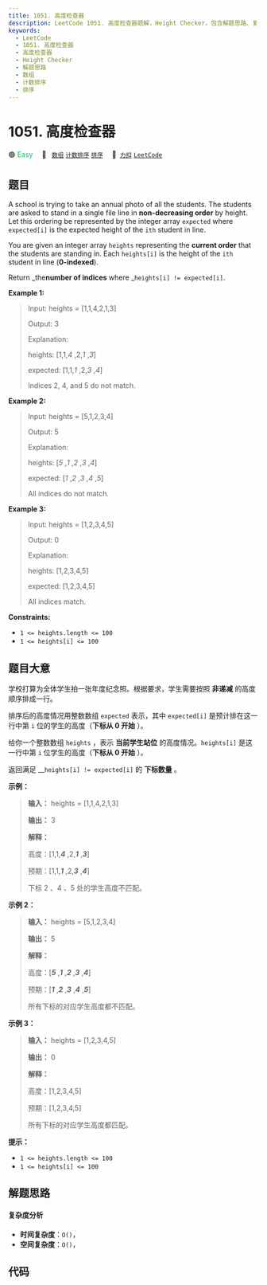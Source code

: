 ```yaml
---
title: 1051. 高度检查器
description: LeetCode 1051. 高度检查器题解，Height Checker，包含解题思路、复杂度分析以及完整的 JavaScript 代码实现。
keywords:
  - LeetCode
  - 1051. 高度检查器
  - 高度检查器
  - Height Checker
  - 解题思路
  - 数组
  - 计数排序
  - 排序
---
```


# 1051. 高度检查器

🟢 <font color=#15bd66>Easy</font>&emsp; 🔖&ensp; [`数组`](/tag/array.md) [`计数排序`](/tag/counting-sort.md) [`排序`](/tag/sorting.md)&emsp; 🔗&ensp;[`力扣`](https://leetcode.cn/problems/height-checker) [`LeetCode`](https://leetcode.com/problems/height-checker)

## 题目

A school is trying to take an annual photo of all the students. The students
are asked to stand in a single file line in **non-decreasing order** by
height. Let this ordering be represented by the integer array `expected` where
`expected[i]` is the expected height of the `ith` student in line.

You are given an integer array `heights` representing the **current order**
that the students are standing in. Each `heights[i]` is the height of the
`ith` student in line (**0-indexed**).

Return _the**number of indices** where _`heights[i] != expected[i]`.



**Example 1:**

> Input: heights = [1,1,4,2,1,3]
> 
> Output: 3
> 
> Explanation: 
> 
> heights:  [1,1,_4_ ,2,_1_ ,_3_]
> 
> expected: [1,1,_1_ ,2,_3_ ,_4_]
> 
> Indices 2, 4, and 5 do not match.

**Example 2:**

> Input: heights = [5,1,2,3,4]
> 
> Output: 5
> 
> Explanation:
> 
> heights:  [_5_ ,_1_ ,_2_ ,_3_ ,_4_]
> 
> expected: [_1_ ,_2_ ,_3_ ,_4_ ,_5_]
> 
> All indices do not match.

**Example 3:**

> Input: heights = [1,2,3,4,5]
> 
> Output: 0
> 
> Explanation:
> 
> heights:  [1,2,3,4,5]
> 
> expected: [1,2,3,4,5]
> 
> All indices match.

**Constraints:**

  * `1 <= heights.length <= 100`
  * `1 <= heights[i] <= 100`


## 题目大意

学校打算为全体学生拍一张年度纪念照。根据要求，学生需要按照 **非递减** 的高度顺序排成一行。

排序后的高度情况用整数数组 `expected` 表示，其中 `expected[i]` 是预计排在这一行中第 `i` 位的学生的高度（**下标从 0
开始** ）。

给你一个整数数组 `heights` ，表示 **当前学生站位** 的高度情况。`heights[i]` 是这一行中第 `i` 位学生的高度（**下标从 0
开始** ）。

返回满足 __`heights[i] != expected[i]` 的 **下标数量** 。



**示例：**

> 
> 
> 
> 
> 
> **输入：** heights = [1,1,4,2,1,3]
> 
> **输出：** 3 
> 
> **解释：**
> 
> 高度：[1,1,_**4**_ ,2,_**1**_ ,_**3**_]
> 
> 预期：[1,1,_**1**_ ,2,_**3**_ ,_**4**_]
> 
> 下标 2 、4 、5 处的学生高度不匹配。

**示例 2：**

> 
> 
> 
> 
> 
> **输入：** heights = [5,1,2,3,4]
> 
> **输出：** 5
> 
> **解释：**
> 
> 高度：[_**5**_ ,_**1**_ ,_**2**_ ,_**3**_ ,_**4**_]
> 
> 预期：[_**1**_ ,_**2**_ ,_**3**_ ,_**4**_ ,_**5**_]
> 
> 所有下标的对应学生高度都不匹配。

**示例 3：**

> 
> 
> 
> 
> 
> **输入：** heights = [1,2,3,4,5]
> 
> **输出：** 0
> 
> **解释：**
> 
> 高度：[1,2,3,4,5]
> 
> 预期：[1,2,3,4,5]
> 
> 所有下标的对应学生高度都匹配。



**提示：**

  * `1 <= heights.length <= 100`
  * `1 <= heights[i] <= 100`


## 解题思路

#### 复杂度分析

- **时间复杂度**：`O()`，
- **空间复杂度**：`O()`，

## 代码

```javascript

```